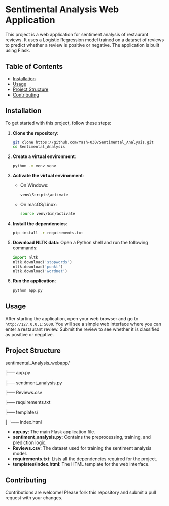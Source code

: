 # Sentimental Analysis Web Application

This project is a web application for sentiment analysis of restaurant reviews. It uses a Logistic Regression model trained on a dataset of reviews to predict whether a review is positive or negative. The application is built using Flask.

## Table of Contents

- [Installation](#installation)
- [Usage](#usage)
- [Project Structure](#project-structure)
- [Contributing](#contributing)

## Installation

To get started with this project, follow these steps:

1. **Clone the repository**:
    ```bash
    git clone https://github.com/Yash-030/Sentimental_Analysis.git
    cd Sentimental_Analysis
    ```

2. **Create a virtual environment**:
    ```bash
    python -m venv venv
    ```

3. **Activate the virtual environment**:
    - On Windows:
        ```bash
        venv\Scripts\activate
        ```
    - On macOS/Linux:
        ```bash
        source venv/bin/activate
        ```

4. **Install the dependencies**:
    ```bash
    pip install -r requirements.txt
    ```

5. **Download NLTK data**:
    Open a Python shell and run the following commands:
    ```python
    import nltk
    nltk.download('stopwords')
    nltk.download('punkt')
    nltk.download('wordnet')
    ```

6. **Run the application**:
    ```bash
    python app.py
    ```

## Usage

After starting the application, open your web browser and go to `http://127.0.0.1:5000`. You will see a simple web interface where you can enter a restaurant review. Submit the review to see whether it is classified as positive or negative.

## Project Structure

sentimental_Analysis_webapp/

├── app.py

├── sentiment_analysis.py

├── Reviews.csv

├── requirements.txt

├── templates/

│ └── index.html


- **app.py**: The main Flask application file.
- **sentiment_analysis.py**: Contains the preprocessing, training, and prediction logic.
- **Reviews.csv**: The dataset used for training the sentiment analysis model.
- **requirements.txt**: Lists all the dependencies required for the project.
- **templates/index.html**: The HTML template for the web interface.

## Contributing

Contributions are welcome! Please fork this repository and submit a pull request with your changes.

